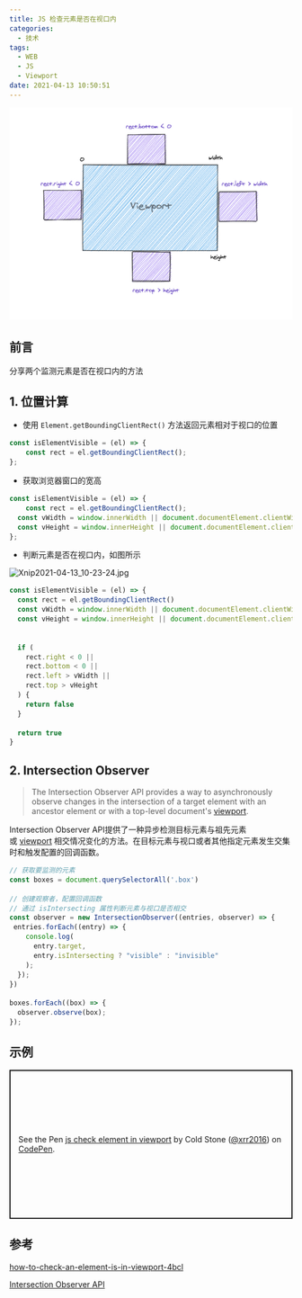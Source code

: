 ```yaml
---
title: JS 检查元素是否在视口内
categories:
  - 技术
tags:
  - WEB
  - JS
  - Viewport
date: 2021-04-13 10:50:51
---
```



![cover](./images/js-check-element/cover.jpg)

<!--more-->

## 前言

分享两个监测元素是否在视口内的方法

## 1. 位置计算


- 使用 `Element.getBoundingClientRect()` 方法返回元素相对于视口的位置

```javascript
const isElementVisible = (el) => {
	const rect = el.getBoundingClientRect();
};
```

- 获取浏览器窗口的宽高

```javascript
const isElementVisible = (el) => {
	const rect = el.getBoundingClientRect();
  const vWidth = window.innerWidth || document.documentElement.clientWidth;
  const vHeight = window.innerHeight || document.documentElement.clientHeight;
};
```

- 判断元素是否在视口内，如图所示
  
![Xnip2021-04-13_10-23-24.jpg](https://cdn.nlark.com/yuque/0/2021/jpeg/224563/1618280613646-4e71c246-5d11-45cc-9fb4-b2da5c557249.jpeg#align=left&display=inline&height=600&margin=%5Bobject%20Object%5D&name=Xnip2021-04-13_10-23-24.jpg&originHeight=600&originWidth=800&size=333703&status=done&style=none&width=800)

```javascript
const isElementVisible = (el) => {
  const rect = el.getBoundingClientRect()
  const vWidth = window.innerWidth || document.documentElement.clientWidth
  const vHeight = window.innerHeight || document.documentElement.clientHeight

  
  if (
    rect.right < 0 ||
    rect.bottom < 0 ||
    rect.left > vWidth ||
    rect.top > vHeight
  ) {
    return false
  }

  return true
}

```

## 2. Intersection Observer 


> The Intersection Observer API provides a way to asynchronously observe changes in the intersection of a target element with an ancestor element or with a top-level document's [viewport](https://developer.mozilla.org/en-US/docs/Glossary/Viewport).


Intersection Observer API提供了一种异步检测目标元素与祖先元素或 [viewport](https://developer.mozilla.org/en-US/docs/Glossary/Viewport) 相交情况变化的方法。在目标元素与视口或者其他指定元素发生交集时和触发配置的回调函数。


```javascript
// 获取要监测的元素
const boxes = document.querySelectorAll('.box')

// 创建观察者，配置回调函数
// 通过 isIntersecting 属性判断元素与视口是否相交
const observer = new IntersectionObserver((entries, observer) => {
 entries.forEach((entry) => {
    console.log(
      entry.target,
      entry.isIntersecting ? "visible" : "invisible"
    );
  });
})

boxes.forEach((box) => {
  observer.observe(box);
});
```

## 示例

<p class="codepen" data-height="265" data-theme-id="dark" data-default-tab="js,result" data-user="xrr2016" data-slug-hash="ExZQOGL" style="height: 265px; box-sizing: border-box; display: flex; align-items: center; justify-content: center; border: 2px solid; margin: 1em 0; padding: 1em;" data-pen-title="js check element in viewport">
  <span>See the Pen <a href="https://codepen.io/xrr2016/pen/ExZQOGL">
  js check element in viewport</a> by Cold Stone (<a href="https://codepen.io/xrr2016">@xrr2016</a>)
  on <a href="https://codepen.io">CodePen</a>.</span>
</p>
<script async src="https://cpwebassets.codepen.io/assets/embed/ei.js"></script>


## 参考

[how-to-check-an-element-is-in-viewport-4bcl](https://dev.to/narendersaini32/how-to-check-an-element-is-in-viewport-4bcl)

[Intersection Observer API](https://developer.mozilla.org/zh-CN/docs/Web/API/Intersection_Observer_API)